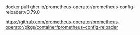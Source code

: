 ###
docker pull ghcr.io/prometheus-operator/prometheus-config-reloader:v0.79.0

https://github.com/prometheus-operator/prometheus-operator/pkgs/container/prometheus-config-reloader
